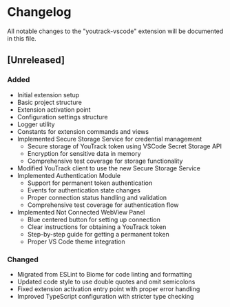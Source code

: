 # Changelog

All notable changes to the "youtrack-vscode" extension will be documented in this file.

## [Unreleased]

### Added
- Initial extension setup
- Basic project structure
- Extension activation point
- Configuration settings structure
- Logger utility
- Constants for extension commands and views
- Implemented Secure Storage Service for credential management
  - Secure storage of YouTrack token using VSCode Secret Storage API
  - Encryption for sensitive data in memory
  - Comprehensive test coverage for storage functionality
- Modified YouTrack client to use the new Secure Storage Service
- Implemented Authentication Module
  - Support for permanent token authentication
  - Events for authentication state changes
  - Proper connection status handling and validation
  - Comprehensive test coverage for authentication flow 
- Implemented Not Connected WebView Panel
  - Blue centered button for setting up connection
  - Clear instructions for obtaining a YouTrack token
  - Step-by-step guide for getting a permanent token
  - Proper VS Code theme integration

### Changed
- Migrated from ESLint to Biome for code linting and formatting
- Updated code style to use double quotes and omit semicolons
- Fixed extension activation entry point with proper error handling
- Improved TypeScript configuration with stricter type checking
